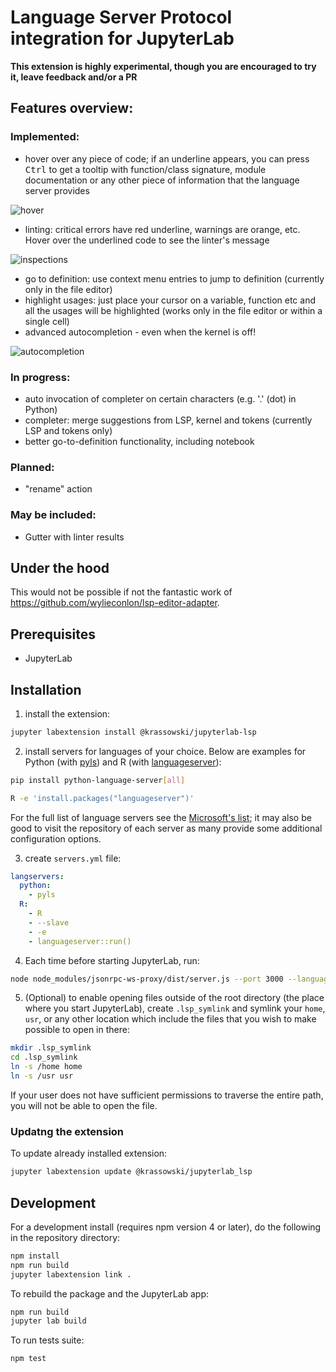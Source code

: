 # Language Server Protocol integration for JupyterLab

<!--[![Build Status](https://travis-ci.org/krassowski/jupyterlab-lsp.svg?branch=master)](https://travis-ci.org/krassowski/jupyterlab-lsp) [![codebeat badge](TODO)](https://codebeat.co/projects/github-com-krassowski-jupyterlab-lsp-master) -->
<!--[![Binder](https://beta.mybinder.org/badge.svg)](https://mybinder.org/v2/gh/krassowski/jupyterlab-lsp/master?urlpath=lab/tree/examples/demo.ipynb)-->

**This extension is highly experimental, though you are encouraged to try it, leave feedback and/or a PR**

## Features overview:

### Implemented:
- hover over any piece of code; if an underline appears, you can press <kbd>Ctrl</kbd> to get a tooltip with function/class signature, module documentation or any other piece of information that the language server provides

![hover](https://raw.githubusercontent.com/krassowski/jupyterlab-lsp/master/examples/screenshots/hover.png)

- linting: critical errors have red underline, warnings are orange, etc. Hover over the underlined code to see the linter's message

![inspections](https://raw.githubusercontent.com/krassowski/jupyterlab-lsp/master/examples/screenshots/inspections.png)

- go to definition: use context menu entries to jump to definition (currently only in the file editor) 
- highlight usages: just place your cursor on a variable, function etc and all the usages will be highlighted (works only in the file editor or within a single cell)
- advanced autocompletion - even when the kernel is off!

![autocompletion](https://raw.githubusercontent.com/krassowski/jupyterlab-lsp/master/examples/screenshots/autocompletion.png)

### In progress:
- auto invocation of completer on certain characters (e.g. '.' (dot) in Python)
- completer: merge suggestions from LSP, kernel and tokens (currently LSP and tokens only)
- better go-to-definition functionality, including notebook


### Planned:
- "rename" action

### May be included:
- Gutter with linter results


## Under the hood

This would not be possible if not the fantastic work of https://github.com/wylieconlon/lsp-editor-adapter.

## Prerequisites

* JupyterLab

## Installation

1. install the extension:

```bash
jupyter labextension install @krassowski/jupyterlab-lsp
```

2. install servers for languages of your choice. Below are examples for Python (with [pyls](https://github.com/palantir/python-language-server)) and R (with [languageserver](https://github.com/REditorSupport/languageserver)):

```bash
pip install python-language-server[all]
```

```bash
R -e 'install.packages("languageserver")'
```

For the full list of language servers see the [Microsoft's list](https://microsoft.github.io/language-server-protocol/implementors/servers/); it may also be good to visit the repository of each server as many provide some additional configuration options.

3. create `servers.yml` file:

```yaml
langservers:
  python:
    - pyls
  R:
    - R
    - --slave
    - -e
    - languageserver::run()
```

4. Each time before starting JupyterLab, run:
```bash
node node_modules/jsonrpc-ws-proxy/dist/server.js --port 3000 --languageServers servers.yml
```

5. (Optional) to enable opening files outside of the root directory (the place where you start JupyterLab),
create `.lsp_symlink` and symlink your `home`, `usr`, or any other location which include the files that you wish to make possible to open in there:
```bash
mkdir .lsp_symlink
cd .lsp_symlink
ln -s /home home
ln -s /usr usr
```

If your user does not have sufficient permissions to traverse the entire path, you will not be able to open the file.


### Updatng the extension
To update already installed extension:

```bash
jupyter labextension update @krassowski/jupyterlab_lsp
```

## Development

For a development install (requires npm version 4 or later), do the following in the repository directory:

```bash
npm install
npm run build
jupyter labextension link .
```

To rebuild the package and the JupyterLab app:

```bash
npm run build
jupyter lab build
```

To run tests suite:

```bash
npm test
```
